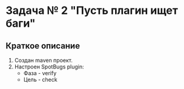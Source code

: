 # Задача № 2 "Пусть плагин ищет баги"

## Краткое описание

1. Создан maven проект. 
2. Настроен SpotBugs plugin:
    * Фаза - verify
    * Цель - check

